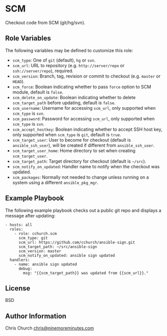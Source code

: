 SCM
===

Checkout code from SCM (git/hg/svn).

Role Variables
--------------

The following variables may be defined to customize this role:

- `scm_type`: One of `git` (default), `hg` or `svn`.
- `scm_url`: URL to repository (e.g. `http://server/repo` or `ssh://server/repo`), required.
- `scm_version`: Branch, tag, revision or commit to checkout (e.g. `master` or `HEAD`).
- `scm_force`: Boolean indicating whether to pass `force` option to SCM module, default is `false`.
- `scm_delete_on_update`: Boolean indicating whether to delete `scm_target_path` before updating, default is `false`.
- `scm_username`: Username for accessing `scm_url`, only supported when `scm_type` is `svn`.
- `scm_password`: Password for accessing `scm_url`, only supported when `scm_type` is `svn`.
- `scm_accept_hostkey`: Boolean indicating whether to accept SSH host key, only supported when `scm_type` is `git`, default is `true`.
- `scm_target_user`: User to become for checkout (default is `ansible_ssh_user`), will be created if different from `ansible_ssh_user`.
- `scm_target_user_home`: Home directory to set when creating `scm_target_user`.
- `scm_target_path`: Target directory for checkout (default is `~/src`).
- `scm_notify_on_updated`: Handler name to notify when the checkout was updated.
- `scm_packages`: Normally not needed to change unless running on a system using a different `ansible_pkg_mgr`.

Example Playbook
----------------

The following example playbook checks out a public git repo and displays a
message after updating:

    - hosts: all
      roles:
        - role: cchurch.scm
          scm_type: git
          scm_url: https://github.com/cchurch/ansible-sign.git
          scm_target_path: ~/src/ansible-sign
          scm_version: master
          scm_notify_on_updated: ansible sign updated
      handlers:
        - name: ansible sign updated
          debug:
            msg: "{{scm_target_path}} was updated from {{scm_url}}."

License
-------

BSD

Author Information
------------------

Chris Church <chris@ninemoreminutes.com>

